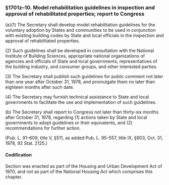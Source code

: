 ### §1701z–10. Model rehabilitation guidelines in inspection and approval of rehabilitated properties; report to Congress ###

(a)(1) The Secretary shall develop model rehabilitation guidelines for the voluntary adoption by States and communities to be used in conjunction with existing building codes by State and local officials in the inspection and approval of rehabilitated properties.

(2) Such guidelines shall be developed in consultation with the National Institute of Building Sciences, appropriate national organizations of agencies and officials of State and local governments, representatives of the building industry, and consumer groups, and other interested parties.

(3) The Secretary shall publish such guidelines for public comment not later than one year after October 31, 1978, and promulgate them no later than eighteen months after such date.

(4) The Secretary may furnish technical assistance to State and local governments to facilitate the use and implementation of such guidelines.

(b) The Secretary shall report to Congress not later than thirty-six months after October 31, 1978, regarding (1) actions taken by State and local governments to adopt guidelines or their equivalents, and (2) recommendations for further action.

(Pub. L. 91–609, title V, §511, as added Pub. L. 95–557, title IX, §903, Oct. 31, 1978, 92 Stat. 2125.)

#### Codification ####

Section was enacted as part of the Housing and Urban Development Act of 1970, and not as part of the National Housing Act which comprises this chapter.